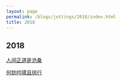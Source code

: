 ```yaml
---
layout: page
permalink: /blogs/jottings/2018/index.html
title: 2018
---
```


## 2018

[人间正道是沧桑](https://lijinzhang.com/)

[何妨吟啸且徐行](https://www.zackwu.com/)
